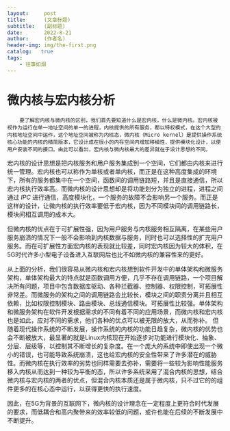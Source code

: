 ```yaml
---
layout:     post
title:      (文章标题)
subtitle:   (副标题)
date:       2022-8-21
author:     (作者名)
header-img: img/the-first.png
catalog:   true
tags:
    - 往事如烟
---
```

# **微内核与宏内核分析**

 		要了解宏内核与微内核的区别，我们首先要知道什么是宏内核，什么是微内核。宏内核被视作为运行在单一地址空间的单一的进程，内核提供的所有服务，都以特权模式，在这个大型的内核地址空间中运作，这个地址空间被称为内核态，微内核（Micro kernel）是提供操作系统核心功能的内核的精简版本，它设计成在很小的内存空间内增加移植性，提供模块化设计，以使用户安装不同的接口。由此可以看出，宏内核与微内核最大的差异就在于设计思想的不同。

​		宏内核的设计思想是把内核服务和用户服务集成到一个空间，它们都由内核来进行统一管理。宏内核也可以称作为单核或者单内核，而正是在这种高度集成的环境下，所有的服务都集中在一个空间，函数间的调用链路短，并且是直接通信，所以宏内核执行效率高。而微内核的设计思想却是将功能划分为独立的进程，进程之间通过 *IPC* 进行通信，高度模块化，一个服务的故障不会影响另一个服务。而正是这样的设计，让微内核的执行效率要低于宏内核，因为不同模块间的调用链路长，模块间相互调用的成本大。

​		但微内核的优点在于可扩展性强，因为用户服务与内核服务相互隔离，在某些用户服务崩溃的情况下一般不会影响到内核数据与服务，同时也可以选择性的扩充用户服务。而在可扩展性方面宏内核的表现就比较差，同时宏内核因为较大的体积，在5G时代许多小型电子设备进入互联网后也比不如微内核的兼容性来的更好。

​		从上面的分析，我们很容易从微内核和宏内核想到软件开发中的单体架构和微服务架构，单体架构最大的特点就是函数调用方便，几乎不存在调用链路，一个项目解决所有问题，项目中包含数据库驱动、各种拦截器、控制器、权限控制，可拓展性非常差。而微服务的架构之间的调用链路会比较长，模块之间的职责分离并且相互依赖，比如权限控制模块、路由模块、总线通信模块。可拓展性比较强。单体架构和微服务架构在软件开发根据需求的不同有着不同的应用场景，而微内核和宏内核也是如此，应对不同的需求，他们各种的优点可以被无限的放大，从而弥补。		但随着现代操作系统的不断发展，操作系统的内核的功能日趋复杂，微内核的优势也会不断被放大，最显著的就是Linux内核现在开始逐步对功能进行模块化、抽象、分层、层级等，以控制其不断增长的复杂度。在一个庞大的系统中即使出现一个微小的错误，也可能导致系统崩溃，这也给宏内核的安全性带来了许多潜在的威胁性。而微内核在执行效率的劣势也同样需要去弥补，需要将一些较为影响性能服务移入内核从而达到一种较为平衡的态，所以许多系统采用了混合内核的思想，结合微内核与宏内核的两者的优点，但混合内核本质还是属于微内核，只不过它的的组件更多的在核心态中运行，以获得更快的执行速度。

​		因此，在5G为背景的互联网下，微内核的设计理念在一定程度上更符合时代发展的要求，而低耦合和高内聚带来的效率较低的问题，或许也能在后续的不断发展中不断提升。
